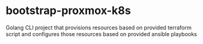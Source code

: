 # bootstrap-proxmox-k8s
Golang CLI project that provisions resources based on provided terraform script and configures those resources based on provided ansible playbooks
